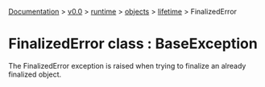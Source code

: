 [Documentation](/docs/documentation.md) >
 [v0.0](/docs/0.0/version.md) >
  [runtime](/docs/0.0/runtime/module.md) >
   [objects](/docs/0.0/runtime/objects/module.md) >
    [lifetime](/docs/0.0/runtime/objects/module.md) >
     FinalizedError

# FinalizedError class : BaseException

The FinalizedError exception is raised when trying to finalize an already finalized object.